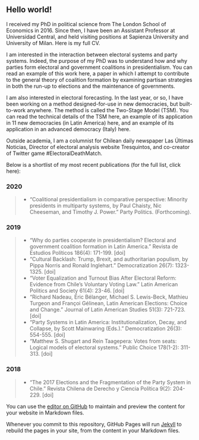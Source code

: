 ## Hello world!

I received my PhD in political science from The London School of Economics in 2016. Since then, I have been an Assistant Professor at Universidad Central, and held visiting positions at Sapienza University and University of Milan. Here is my full CV.

I am interested in the interaction between electoral systems and party systems. Indeed, the purpose of my PhD was to understand how and why parties form electoral and government coalitions in presidentialism. You can read an example of this work here, a paper in which I attempt to contribute to the general theory of coalition formation by examining partisan strategies in both the run-up to elections and the maintenance of governments.

I am also interested in electoral forecasting. In the last year, or so, I have been working on a method designed-for-use in new democracies, but built-to-work anywhere. The method is called the Two-Stage Model (TSM). You can read the technical details of the TSM here, an example of its application in 11 new democracies (in Latin America) here, and an example of its application in an advanced democracy (Italy) here.

Outside academia, I am a columnist for Chilean daily newspaper Las Últimas Noticias, Director of electoral analysis website Tresquintos, and co-creator of Twitter game #ElectoralDeathMatch.

Below is a shortlist of my most recent publications (for the full list, click here):

### 2020
 >- “Coalitional presidentialism in comparative perspective: Minority presidents in multiparty systems, by Paul Chaisty, Nic Cheeseman, and Timothy J. Power.” Party Politics. (Forthcoming).

### 2019
 >- “Why do parties cooperate in presidentialism? Electoral and government coalition formation in Latin America.” Revista de Estudios Políticos 186(4): 171-199. [doi]
 >- “Cultural Backlash: Trump, Brexit, and authoritarian populism, by Pippa Norris and Ronald Inglehart.” Democratization 26(7): 1323-1325. [doi]
 >- “Voter Equalization and Turnout Bias After Electoral Reform: Evidence from Chile’s Voluntary Voting Law.” Latin American Politics and Society 61(4): 23-46. [doi]
 >- “Richard Nadeau, Éric Bélanger, Michael S. Lewis-Beck, Mathieu Turgeon and Françoi Gélinean, Latin American Elections: Choice and Change.” Journal of Latin American Studies 51(3): 721-723. [doi]
 >- “Party Systems in Latin America: Institutionalization, Decay, and Collapse, by Scott Mainwaring (Eds.).” Democratization 26(3): 554-555. [doi]
 >- “Matthew S. Shugart and Rein Taagepera: Votes from seats: Logical models of electoral systems.” Public Choice 178(1-2): 311-313. [doi]

### 2018
 >- “The 2017 Elections and the Fragmentation of the Party System in Chile.” Revista Chilena de Derecho y Ciencia Política 9(2): 204-229. [doi]

You can use the [editor on GitHub](https://github.com/kennethbunker/kennethbunker.github.io/edit/master/README.md) to maintain and preview the content for your website in Markdown files.

Whenever you commit to this repository, GitHub Pages will run [Jekyll](https://jekyllrb.com/) to rebuild the pages in your site, from the content in your Markdown files.
